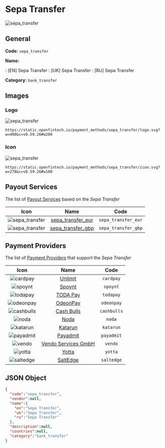 
# Sepa Transfer 
![sepa_transfer](https://static.openfintech.io/payment_methods/sepa_transfer/logo.svg?w=400&c=v0.59.26#w200)  

## General 
**Code:** `sepa_transfer` 
 
**Name:** 
 
:	[EN] Sepa Transfer 
:	[UK] Sepa Transfer 
:	[RU] Sepa Transfer 
 
**Category:** `bank_transfer` 
 

## Images 

### Logo 
![sepa_transfer](https://static.openfintech.io/payment_methods/sepa_transfer/logo.svg?w=400&c=v0.59.26#w200)  

```
https://static.openfintech.io/payment_methods/sepa_transfer/logo.svg?w=400&c=v0.59.26#w200
```  

### Icon 
![sepa_transfer](https://static.openfintech.io/payment_methods/sepa_transfer/icon.svg?w=278&c=v0.59.26#w100)  

```
https://static.openfintech.io/payment_methods/sepa_transfer/icon.svg?w=278&c=v0.59.26#w100
```  

## Payout Services 
 
The list of [Payout Services](/payout-services/) based on the _Sepa Transfer_ 

|Icon|Name|Code| 
|:---:|:---:|:---:| 
|![sepa_transfer](https://static.openfintech.io/payout_methods/sepa_transfer/icon.svg?w=278&c=v0.59.26#w40) |[sepa_transfer_eur](/payout-services/sepa_transfer_eur/)|`sepa_transfer_eur`| 
|![sepa_transfer](https://static.openfintech.io/payout_methods/sepa_transfer/icon.svg?w=278&c=v0.59.26#w40) |[sepa_transfer_gbp](/payout-services/sepa_transfer_gbp/)|`sepa_transfer_gbp`| 
 

## Payment Providers 
 
The list of [Payment Providers](/payment-providers/) that support the _Sepa Transfer_ 

|Icon|Name|Code| 
|:---:|:---:|:---:| 
|![cardpay](https://static.openfintech.io/payment_providers/cardpay/icon.svg?w=278&c=v0.59.26#w100) |[Unlimit](/payment-providers/cardpay/)|`cardpay`| 
|![spoynt](https://static.openfintech.io/payment_providers/spoynt/icon.svg?w=278&c=v0.59.26#w100) |[Spoynt](/payment-providers/spoynt/)|`spoynt`| 
|![todapay](https://static.openfintech.io/payment_providers/todapay/icon.svg?w=278&c=v0.59.26#w100) |[TODA Pay](/payment-providers/todapay/)|`todapay`| 
|![odeonpay](https://static.openfintech.io/payment_providers/odeonpay/icon.png?w=278&c=v0.59.26#w100) |[OdeonPay](/payment-providers/odeonpay/)|`odeonpay`| 
|![cashbulls](https://static.openfintech.io/payment_providers/cashbulls/icon.png?w=278&c=v0.59.26#w100) |[Cash Bulls](/payment-providers/cashbulls/)|`cashbulls`| 
|![noda](https://static.openfintech.io/payment_providers/noda/icon.svg?w=278&c=v0.59.26#w100) |[Noda](/payment-providers/noda/)|`noda`| 
|![katarun](https://static.openfintech.io/payment_providers/katarun/icon.png?w=278&c=v0.59.26#w100) |[Katarun](/payment-providers/katarun/)|`katarun`| 
|![payadmit](https://static.openfintech.io/payment_providers/payadmit/icon.svg?w=278&c=v0.59.26#w100) |[Payadmit](/payment-providers/payadmit/)|`payadmit`| 
|![vendo](https://static.openfintech.io/payment_providers/vendo/icon.png?w=278&c=v0.59.26#w100) |[Vendo Services GmbH](/payment-providers/vendo/)|`vendo`| 
|![yotta](https://static.openfintech.io/payment_providers/yotta/icon.svg?w=278&c=v0.59.26#w100) |[Yotta](/payment-providers/yotta/)|`yotta`| 
|![saltedge](https://static.openfintech.io/payment_providers/saltedge/icon.svg?w=278&c=v0.59.26#w100) |[SaltEdge](/payment-providers/saltedge/)|`saltedge`| 
 

## JSON Object 

```json
{
  "code":"sepa_transfer",
  "vendor":null,
  "name":{
    "en":"Sepa Transfer",
    "uk":"Sepa Transfer",
    "ru":"Sepa Transfer"
  },
  "description":null,
  "countries":null,
  "category":"bank_transfer"
}
```  
